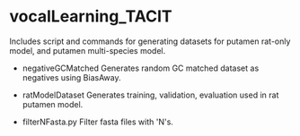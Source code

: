 # vocalLearning_TACIT

Includes script and commands for generating datasets for putamen rat-only model, and putamen multi-species model.

* negativeGCMatched
Generates random GC matched dataset as negatives using BiasAway.

* ratModelDataset
Generates training, validation, evaluation used in rat putamen model.

- filterNFasta.py
Filter fasta files with 'N's.
